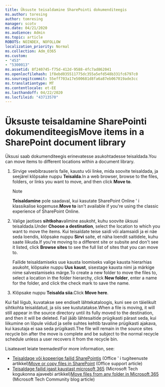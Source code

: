 ```yaml
---
title: Üksuste teisaldamine SharePointi dokumenditeegis
ms.author: toresing
author: tomresing
manager: scotv
ms.date: 04/21/2020
ms.audience: Admin
ms.topic: article
ROBOTS: NOINDEX, NOFOLLOW
localization_priority: Normal
ms.collection: Adm_O365
ms.custom:
- "453"
- "5300013"
ms.assetid: 8f240745-f75d-412d-9588-4fc7ad862041
ms.openlocfilehash: 1f8ebd035511775dc355a5efd548b331fc6797c0
ms.sourcegitcommit: 55eff703a17e500681d8fa6a87eb067019ade3cc
ms.translationtype: MT
ms.contentlocale: et-EE
ms.lasthandoff: 04/22/2020
ms.locfileid: "43713570"
---
```

# <a name="move-items-in-a-sharepoint-document-library"></a><span data-ttu-id="c2553-102">Üksuste teisaldamine SharePointi dokumenditeegis</span><span class="sxs-lookup"><span data-stu-id="c2553-102">Move items in a SharePoint document library</span></span>

<span data-ttu-id="c2553-103">Üksusi saab dokumenditeegis erinevatesse asukohtadesse teisaldada.</span><span class="sxs-lookup"><span data-stu-id="c2553-103">You can move items to different locations within a document library.</span></span>
  
1. <span data-ttu-id="c2553-104">Sirvige veebibrauseris faile, kaustu või linke, mida soovite teisaldada, ja seejärel klõpsake nuppu **Teisalda**.</span><span class="sxs-lookup"><span data-stu-id="c2553-104">In a web browser, browse to the files, folders, or links you want to move, and then click **Move to**.</span></span>

    > [!NOTE]
    > <span data-ttu-id="c2553-105">**Teisaldamine** pole saadaval, kui kasutate SharePoint Online ' i klassikalise kogemuse.</span><span class="sxs-lookup"><span data-stu-id="c2553-105">**Move to** isn't available if you're using the classic experience of SharePoint Online.</span></span>
  
2. <span data-ttu-id="c2553-106">Valige jaotises **sihtkoha**valimine asukoht, kuhu soovite üksusi teisaldada.</span><span class="sxs-lookup"><span data-stu-id="c2553-106">Under **Choose a destination**, select the location to which you want to move the items.</span></span> <span data-ttu-id="c2553-107">Kui teisaldate teise saidi või alamsaidi ja ei näe seda loendis, klõpsake nuppu **Sirvi** saite, et näha loendit saitidele, kuhu saate liikuda.</span><span class="sxs-lookup"><span data-stu-id="c2553-107">If you're moving to a different site or subsite and don't see it listed, click **Browse sites** to see the full list of sites that you can move to.</span></span>

    <span data-ttu-id="c2553-108">Failide teisaldamiseks uue kausta loomiseks valige kausta hierarhias asukoht, klõpsake nuppu **Uus kaust**, sisestage kausta nimi ja märkige nime salvestamiseks märge.</span><span class="sxs-lookup"><span data-stu-id="c2553-108">To create a new folder to move the files to, select a location in the folder hierarchy, click **New folder**, enter a name for the folder, and click the check mark to save the name.</span></span>

3. <span data-ttu-id="c2553-109">Klõpsake nuppu **Teisalda siia**.</span><span class="sxs-lookup"><span data-stu-id="c2553-109">Click **Move here**.</span></span>

 <span data-ttu-id="c2553-110">Kui fail liigub, kuvatakse see endiselt lähtekataloogis, kuni see on täielikult sihtkohta teisaldatud, ja siis see kustutatakse.</span><span class="sxs-lookup"><span data-stu-id="c2553-110">When a file is moving, it will still appear in the source directory until its fully moved to the destination, and then it will be deleted.</span></span> <span data-ttu-id="c2553-111">Fail jääb lähtesaitide prügikasti pärast seda, kui liikumine on lõpule viidud ja selle suhtes kehtib tavaline prügikasti ajakava, kui kasutaja ei saa seda prügikasti.</span><span class="sxs-lookup"><span data-stu-id="c2553-111">The file will remain in the source sites recycle bin after the move is complete and be subject to the normal recycle schedule unless a user recovers it from the recycle bin.</span></span>

<span data-ttu-id="c2553-112">Lisateavet leiate teemadest</span><span class="sxs-lookup"><span data-stu-id="c2553-112">For more information, see:</span></span>

 - <span data-ttu-id="c2553-113">[Teisaldage või kopeerige failid SharePointis](https://support.office.com/article/move-or-copy-files-in-sharepoint-00e2f483-4df3-46be-a861-1f5f0c1a87bc) (Office ' i tugiteenuste artikkel)</span><span class="sxs-lookup"><span data-stu-id="c2553-113">[Move or copy files in SharePoint](https://support.office.com/article/move-or-copy-files-in-sharepoint-00e2f483-4df3-46be-a861-1f5f0c1a87bc) (Office support article)</span></span>
 - <span data-ttu-id="c2553-114">[Teisaldage failid igast kaustast microsoft 365](https://techcommunity.microsoft.com/t5/Microsoft-SharePoint-Blog/Now-move-files-anywhere-in-Office-365-SharePoint-and-OneDrive/ba-p/146973) (Microsoft Tech kogukonna ajaveebi artikkel)</span><span class="sxs-lookup"><span data-stu-id="c2553-114">[Move files from any folder in Microsoft 365](https://techcommunity.microsoft.com/t5/Microsoft-SharePoint-Blog/Now-move-files-anywhere-in-Office-365-SharePoint-and-OneDrive/ba-p/146973) (Microsoft Tech Community blog article)</span></span> 